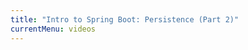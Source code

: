 ```yaml
---
title: "Intro to Spring Boot: Persistence (Part 2)"
currentMenu: videos
---
```


<div class="youtube-wrapper"></div>
